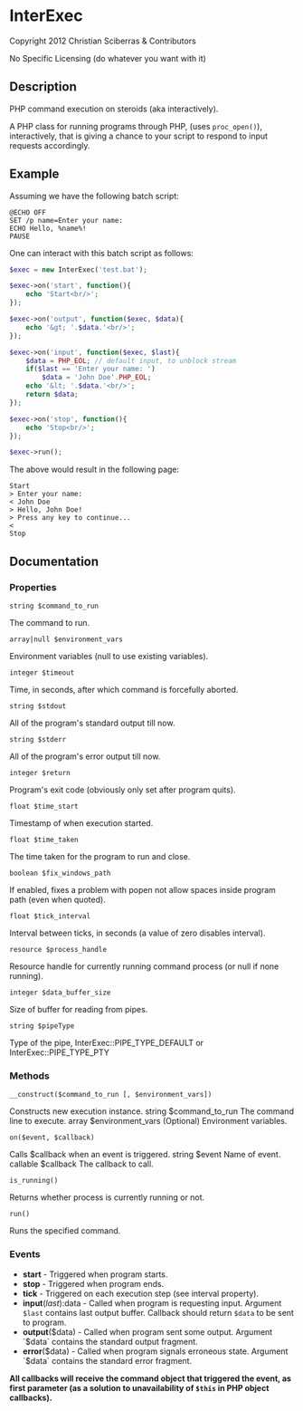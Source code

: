 # InterExec

Copyright 2012 Christian Sciberras & Contributors

No Specific Licensing (do whatever you want with it)

## Description

PHP command execution on steroids (aka interactively).

A PHP class for running programs through PHP, (uses `proc_open()`), interactively,
that is giving a chance to your script to respond to input requests accordingly.

## Example

Assuming we have the following batch script:

```shell
@ECHO OFF
SET /p name=Enter your name: 
ECHO Hello, %name%!
PAUSE
```

One can interact with this batch script as follows:

```php
$exec = new InterExec('test.bat');

$exec->on('start', function(){
	echo 'Start<br/>';
});

$exec->on('output', function($exec, $data){
	echo '&gt; '.$data.'<br/>';
});

$exec->on('input', function($exec, $last){
	$data = PHP_EOL; // default input, to unblock stream
	if($last == 'Enter your name: ')
		$data = 'John Doe'.PHP_EOL;
	echo '&lt; '.$data.'<br/>'; 
	return $data;
});

$exec->on('stop', function(){
	echo 'Stop<br/>';
});

$exec->run();
```

The above would result in the following page:

```plain
Start
> Enter your name: 
< John Doe
> Hello, John Doe!
> Press any key to continue...
< 
Stop
```

## Documentation

### Properties

    string $command_to_run

The command to run.
		
    array|null $environment_vars

Environment variables (null to use existing variables).

	integer $timeout

Time, in seconds, after which command is forcefully aborted.
		
	string $stdout

All of the program's standard output till now.
		
	string $stderr

All of the program's error output till now.
		
	integer $return

Program's exit code (obviously only set after program quits).
		
	float $time_start

Timestamp of when execution started.
		
	float $time_taken

The time taken for the program to run and close.
		
	boolean $fix_windows_path

If enabled, fixes a problem with popen not allow spaces inside program path (even when quoted).
		
	float $tick_interval

Interval between ticks, in seconds (a value of zero disables interval).

    resource $process_handle

Resource handle for currently running command process (or null if none running).
		
	integer $data_buffer_size

Size of buffer for reading from pipes.

    string $pipeType

Type of the pipe, InterExec::PIPE_TYPE_DEFAULT or InterExec::PIPE_TYPE_PTY

### Methods

	__construct($command_to_run [, $environment_vars])

Constructs new execution instance. 
string $command_to_run The command line to execute.
array $environment_vars (Optional) Environment variables.

	on($event, $callback)

Calls $callback when an event is triggered.
string $event Name of event.
callable $callback The callback to call.

	is_running()

Returns whether process is currently running or not.

	run()

Runs the specified command.

### Events

 - **start** - Triggered when program starts.
 - **stop** - Triggered when program ends.
 - **tick** - Triggered on each execution step (see interval property).
 - **input**($last):$data - Called when program is requesting input.
 Argument `$last` contains last output buffer.
 Callback should return `$data` to be sent to program.
 - **output**($data) - Called when program sent some output.
 Argument `$data` contains the standard output fragment.
 - **error**($data) - Called when program signals erroneous state.
 Argument `$data` contains the standard error fragment.

**All callbacks will receive the command object that triggered the event, as first parameter (as a solution to unavailability of `$this` in PHP object callbacks).**
